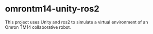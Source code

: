 # omrontm14-unity-ros2
This project uses Unity and ros2 to simulate a virtual environment of an Omron TM14 collaborative robot.
